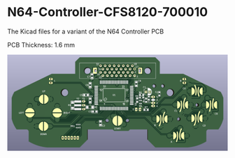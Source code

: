 # N64-Controller-CFS8120-700010
The Kicad files for a variant of the N64 Controller PCB

PCB Thickness: 1.6 mm

![image](https://github.com/RWeick/N64-Controller-CFS8120-700010/blob/main/Controller7000.png)
